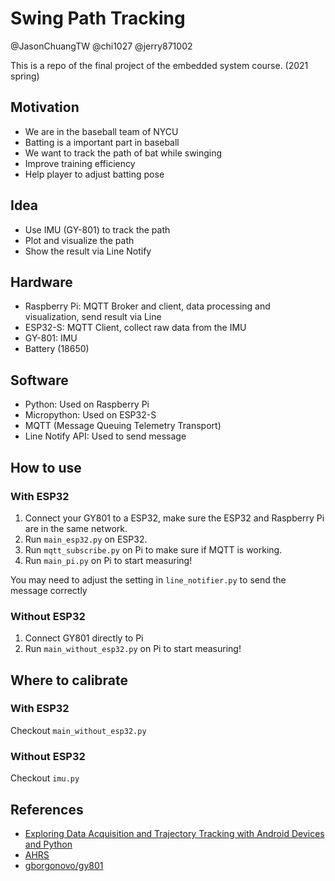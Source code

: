 # Swing Path Tracking
@JasonChuangTW @chi1027 @jerry871002

This is a repo of the final project of the embedded system course. (2021 spring)

## Motivation
- We are in the baseball team of NYCU
- Batting is a important part in baseball
- We want to track the path of bat while swinging
- Improve training efficiency
- Help player to adjust batting pose

## Idea
- Use IMU (GY-801) to track the path
- Plot and visualize the path
- Show the result via Line Notify

## Hardware
- Raspberry Pi: MQTT Broker and client, data processing and visualization, send result via Line
- ESP32-S: MQTT Client, collect raw data from the IMU
- GY-801: IMU
- Battery (18650)

## Software
- Python: Used on Raspberry Pi
- Micropython: Used on ESP32-S
- MQTT (Message Queuing Telemetry Transport)
- Line Notify API: Used to send message

## How to use

### With ESP32
1. Connect your GY801 to a ESP32, make sure the ESP32 and Raspberry Pi are in the same network.
2. Run `main_esp32.py` on ESP32.
3. Run `mqtt_subscribe.py` on Pi to make sure if MQTT is working.
4. Run `main_pi.py` on Pi to start measuring!

You may need to adjust the setting in `line_notifier.py` to send the message correctly

### Without ESP32
1. Connect GY801 directly to Pi
2. Run `main_without_esp32.py` on Pi to start measuring!

## Where to calibrate

### With ESP32

Checkout `main_without_esp32.py`

### Without ESP32

Checkout `imu.py`

## References

- [Exploring Data Acquisition and Trajectory Tracking with Android Devices and Python](https://medium.com/analytics-vidhya/exploring-data-acquisition-and-trajectory-tracking-with-android-devices-and-python-9fdef38f25ee)
- [AHRS](https://pypi.org/project/AHRS/)
- [gborgonovo/gy801](https://github.com/gborgonovo/gy801)